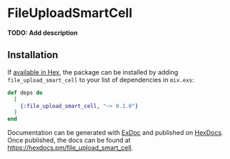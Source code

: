 # FileUploadSmartCell

**TODO: Add description**

## Installation

If [available in Hex](https://hex.pm/docs/publish), the package can be installed
by adding `file_upload_smart_cell` to your list of dependencies in `mix.exs`:

```elixir
def deps do
  [
    {:file_upload_smart_cell, "~> 0.1.0"}
  ]
end
```

Documentation can be generated with [ExDoc](https://github.com/elixir-lang/ex_doc)
and published on [HexDocs](https://hexdocs.pm). Once published, the docs can
be found at <https://hexdocs.pm/file_upload_smart_cell>.

